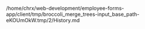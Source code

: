 /home/chrx/web-development/employee-forms-app/client/tmp/broccoli_merge_trees-input_base_path-eKOUmOkW.tmp/2/History.md